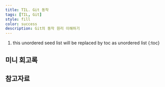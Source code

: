 ```yaml
---
title: TIL. Git 동작
tags: [TIL, Git]
style: fill
color: success
description: Git의 동작 원리 이해하기
---
```


1. this unordered seed list will be replaced by toc as unordered list
{:toc}

## 미니 회고록

## 참고자료